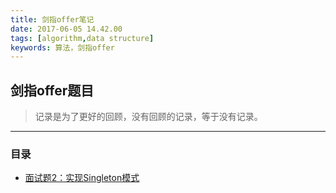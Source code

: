 ```yaml
---
title: 剑指offer笔记
date: 2017-06-05 14.42.00
tags: [algorithm,data structure]
keywords: 算法，剑指offer
---
```


## 剑指offer题目

> 记录是为了更好的回顾，没有回顾的记录，等于没有记录。
---
### 目录

- [面试题2：实现Singleton模式](https://github.com/fanjiangqi/AlgorithmOffer/blob/master/src/main/java/Singleton1.java)
